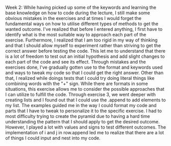 Week 2: While having picked up some of the keywords and learning the base knowledge on how to code during the lecture, I still make some obvious mistakes in the exercises and at times I would forget the fundamental ways on how to utilise different types of methods to get the wanted outcome. I've realized that before I entered anything, I first have to identify what is the most suitable way to approach each part of the exercise. Furthermore, I realized that I am too rigid in my way of thinking and that I should allow myself to experiment rather than striving to get the correct answer before testing the code. This let me to understand that there is a lot of freedom to test out an initial hypothesis and add slight changes to each part of the code and see its effect. Through mistakes and the exercises done, I've gradually gotten use to the format and keywords used and ways to tweak my code so that I could get the right answer. Other than that, I realized while doings tests that I could try doing literal things like combining words with the "+" sign. While there are formats in some situations, this exercise allows me to consider the possible approaches that I can utilize to fulfill the code.
Through exercise 3, we went deeper with creating lists and I found out that I could use the .append to add elements to my list. The examples guided me in the way I could format my code and parts that I have to tweak to personalize it to the specific exercise. I had to most difficulty trying to create the pyramid due to having a hard time understanding the pattern that I should apply to get the desired outcome. However, I played a lot with values and signs to test different outcomes. The implementation of i and j in row.append led me to realize that there are a lot of things I could input and nest into my code.
